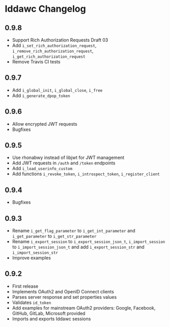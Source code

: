 # Iddawc Changelog

## 0.9.8

- Support Rich Authorization Requests Draft 03
- Add `i_set_rich_authorization_request`, `i_remove_rich_authorization_request`, `i_get_rich_authorization_request`
- Remove Travis CI tests

## 0.9.7

- Add `i_global_init`, `i_global_close`, `i_free`
- Add `i_generate_dpop_token`

## 0.9.6

- Allow encrypted JWT requests
- Bugfixes

## 0.9.5

- Use rhonabwy instead of libjwt for JWT management
- Add JWT requests in `/auth` and `/token` endpoints
- Add `i_load_userinfo_custom`
- Add functions `i_revoke_token`, `i_introspect_token`, `i_register_client`

## 0.9.4

- Bugfixes

## 0.9.3

- Rename `i_get_flag_parameter` to `i_get_int_parameter` and `i_get_parameter` to `i_get_str_parameter`
- Rename `i_export_session` to `i_export_session_json_t`, `i_import_session` to `i_import_session_json_t` and add `i_export_session_str` and `i_import_session_str`
- Improve examples

## 0.9.2

- First release
- Implements OAuth2 and OpenID Connect clients
- Parses server response and set properties values
- Validates `id_token`
- Add examples for mainstream OAuth2 providers: Google, Facebook, GitHub, GitLab, Microsoft provided
- Imports and exports Iddawc sessions
